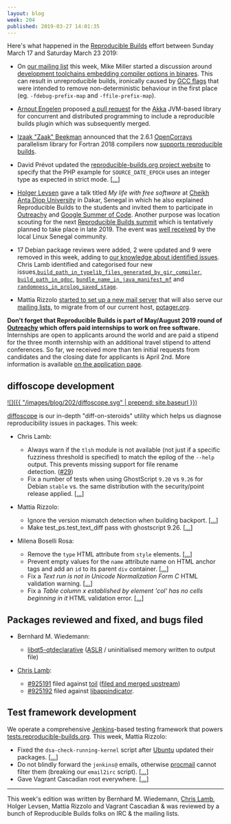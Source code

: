 ```yaml
---
layout: blog
week: 204
published: 2019-03-27 14:01:35
---
```


Here's what happened in the [Reproducible Builds](https://reproducible-builds.org) effort between Sunday March 17 and Saturday March 23 2019:

* On [our mailing list](https://lists.reproducible-builds.org/pipermail/rb-general/) this week, Mike Miller started a discussion around [development toolchains embedding compiler options in binares](https://lists.reproducible-builds.org/pipermail/rb-general/2019-March/001503.html). This can result in unreproducible builds, ironically caused by [GCC flags](https://gcc.gnu.org/onlinedocs/gcc/Overall-Options.html) that were intended to remove non-deterministic behaviour in the first place (eg. `-fdebug-prefix-map` and `-ffile-prefix-map`).

* [Arnout Engelen](https://arnout.engelen.eu/) proposed [a pull request](https://github.com/akka/akka/pull/26546) for the [Akka](https://akka.io/) JVM-based library for concurrent and distributed programming to include a reproducible builds plugin which was subsequently merged.

* [Izaak "Zaak" Beekman](https://izaakbeekman.com/) announced that the 2.6.1 [OpenCorrays](http://www.opencoarrays.org/) parallelism library for Fortran 2018 compilers now [supports reproducible builds](https://github.com/sourceryinstitute/opencoarrays/releases/tag/2.6.1).

* David Prévot updated the [reproducible-builds.org project website](https://reproducible-builds.org) to specify that the PHP example for `SOURCE_DATE_EPOCH` uses an integer type as expected in strict mode.&nbsp;[[...](https://salsa.debian.org/reproducible-builds/reproducible-website/commit/9db5438)]

* [Holger Levsen](http://layer-acht.org/thinking/) gave a talk titled *My life with free software* at [Cheikh Anta Diop University](https://en.wikipedia.org/wiki/Cheikh_Anta_Diop_University) in Dakar, Senegal in which he also explained Reproducible Builds to the students and invited them to participate in [Outreachy](https://www.outreachy.org/) and [Google Summer of Code](https://summerofcode.withgoogle.com/). Another purpose was location scouting for the next [Reproducible Builds summit](https://reproducible-builds.org/events/) which is tentatively planned to take place in late 2019. The event was [well received](https://twitter.com/linuxsenegal/status/1109473424605351941) by the local Linux Senegal community.

* 17 Debian package reviews were added, 2 were updated and 9 were removed in this week, adding to [our knowledge about identified issues](https://tests.reproducible-builds.org/debian/index_issues.html). Chris Lamb identified and categorised four new issues,[`build_path_in_typelib_files_generated_by_gir_compiler`](https://salsa.debian.org/reproducible-builds/reproducible-notes/commit/a1697857), [`build_path_in_qdoc`](https://salsa.debian.org/reproducible-builds/reproducible-notes/commit/3d6b96da), [`bundle_name_in_java_manifest_mf`](https://salsa.debian.org/reproducible-builds/reproducible-notes/commit/0a6bebbb) and [`randomness_in_prolog_saved_stage`](https://salsa.debian.org/reproducible-builds/reproducible-notes/commit/23bc637f).

* Mattia Rizzolo [started to set up a new mail server](https://salsa.debian.org/reproducible-builds/rb-mailx-ansible) that will also serve our [mailing lists](https://lists.reproducible-builds.org), to migrate from of our current host, [potager.org](https://potager.org/).


**Don't forget that Reproducible Builds is part of May/August 2019 round of [Outreachy](https://www.outreachy.org/) which offers paid internships to work on free software.** Internships are open to applicants around the world and are paid a stipend for the three month internship with an additional travel stipend to attend conferences. So far, we received more than ten initial requests from candidates and the closing date for applicants is April 2nd. More information is available [on the application page](https://www.outreachy.org/may-2019-august-2019-outreachy-internships/communities/debian/).

## diffoscope development

[![]({{ "/images/blog/202/diffoscope.svg" | prepend: site.baseurl }})](https://diffoscope.org)

[diffoscope](https://diffoscope.org/) is our in-depth "diff-on-steroids" utility which helps us diagnose reproducibility issues in packages. This week:

* Chris Lamb:
    * Always warn if the `tlsh` module is not available (not just if a specific fuzziness threshold is specified) to match the epilog of the `--help` output. This prevents missing support for file rename detection.&nbsp;([#29](https://salsa.debian.org/reproducible-builds/diffoscope/issues/29))
    * Fix a number of tests when using GhostScript `9.20` vs `9.26` for Debian `stable` vs. the same distribution with the security/point release applied.&nbsp;[[...](https://salsa.debian.org/reproducible-builds/diffoscope/commit/8c7b085)]

* Mattia Rizzolo:
    * Ignore the version mismatch detection when building backport.&nbsp;[[...](https://salsa.debian.org/reproducible-builds/diffoscope/commit/f23e04d)]
    * Make test\_ps.test\_text\_diff pass with ghostscript 9.26.&nbsp;[[...](https://salsa.debian.org/reproducible-builds/diffoscope/commit/a5426f7)]

* Milena Boselli Rosa:
    * Remove the `type` HTML attribute from `style` elements.&nbsp;[[...](https://salsa.debian.org/reproducible-builds/diffoscope/commit/fc082d2)]
    * Prevent empty values for the `name` attribute name on HTML anchor tags and add an `id` to its parent `div` container.&nbsp;[[...](https://salsa.debian.org/reproducible-builds/diffoscope/commit/41968b8)]
    * Fix a *Text run is not in Unicode Normalization Form C* HTML validation warning.&nbsp;[[...](https://salsa.debian.org/reproducible-builds/diffoscope/commit/92385ce)]
    * Fix a *Table column x established by element 'col' has no cells beginning in it* HTML validation error.&nbsp;[[...](https://salsa.debian.org/reproducible-builds/diffoscope/commit/951bcaf)]

## Packages reviewed and fixed, and bugs filed

* Bernhard M. Wiedemann:
    * [libqt5-qtdeclarative](https://bugreports.qt.io/browse/QTBUG-74532) ([ASLR](https://en.wikipedia.org/wiki/Address_space_layout_randomization) / uninitialised memory written to output file)

* [Chris Lamb](https://chris-lamb.co.uk/):
    * [#925191](https://bugs.debian.org/925191) filed against [toil](https://tracker.debian.org/pkg/toil) ([filed and merged upstream](https://github.com/DataBiosphere/toil/pull/2563))
    * [#925192](https://bugs.debian.org/925192) filed against [libappindicator](https://tracker.debian.org/pkg/libappindicator).

## Test framework development

We operate a comprehensive [Jenkins](https://jenkins.io/)-based testing framework that powers [tests.reproducible-builds.org](https://tests.reproducible-builds.org). This week, Mattia Rizzolo:

* Fixed the `dsa-check-running-kernel` script after [Ubuntu](https://ubuntu.com) updated their packages.&nbsp;[[...](https://salsa.debian.org/qa/jenkins.debian.net/commit/f94d787c)]
* Do not blindly forward the `jenkins@` emails, otherwise [procmail](http://www.procmail.org/) cannot filter them (breaking our `email2irc` script).&nbsp;[[...](https://salsa.debian.org/qa/jenkins.debian.net/commit/12fa047e)]
* Gave Vagrant Cascadian root everywhere.&nbsp;[[...](https://salsa.debian.org/qa/jenkins.debian.net/commit/a170f7ee)]


---

This week's edition was written by Bernhard M. Wiedemann, [Chris Lamb](https://chris-lamb.co.uk/), Holger Levsen, Mattia Rizzolo and Vagrant Cascadian & was reviewed by a bunch of Reproducible Builds folks on IRC & the mailing lists.
